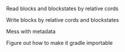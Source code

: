 Read blocks and blockstates by relative cords

Write blocks by relative cords and blockstates

Mess with metadata

Figure out how to make it gradle importable